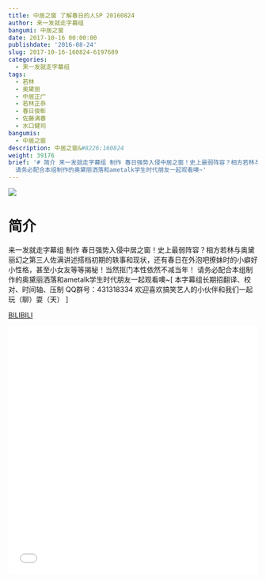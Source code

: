```yaml
---
title: 中居之窗 了解春日的人SP 20160824
author: 来一发就走字幕组
bangumi: 中居之窗
date: 2017-10-16 00:00:00
publishdate: '2016-08-24'
slug: 2017-10-16-160824-6197689
categories:
  - 来一发就走字幕组
tags:
  - 若林
  - 奥黛丽
  - 中居正广
  - 若林正恭
  - 春日俊彰
  - 佐藤满春
  - 水口健司
bangumis:
  - 中居之窗
description: 中居之窗&#8226;160824
weight: 39176
brief: '# 简介 来一发就走字幕组 制作 春日强势入侵中居之窗！史上最弱阵容？相方若林与奥黛丽幻之第三人佐满讲述搭档初期的轶事和现状，还有春日在外泡吧撩妹时的小癖好小性格，甚至小女友等等揭秘！当然抠门本性依然不减当年！
  请务必配合本组制作的奥黛丽洒落和ametalk学生时代朋友一起观看噢~'
---
```


![](https://i.imgur.com/Szgh469.jpg)

# 简介  
来一发就走字幕组 制作 春日强势入侵中居之窗！史上最弱阵容？相方若林与奥黛丽幻之第三人佐满讲述搭档初期的轶事和现状，还有春日在外泡吧撩妹时的小癖好小性格，甚至小女友等等揭秘！当然抠门本性依然不减当年！ 请务必配合本组制作的奥黛丽洒落和ametalk学生时代朋友一起观看噢~[ 本字幕组长期招翻译、校对、时间轴、压制   QQ群号：431318334 欢迎喜欢搞笑艺人的小伙伴和我们一起玩（聊）耍（天） ]

  [BILIBILI](https://www.bilibili.com/video/av6197689/)


<div class="vcontainer">  <iframe class='video' src="//www.bilibili.com/blackboard/player.html?aid=6197689" width="100%" height="500" frameborder="0" allowfullscreen="allowfullscreen"></iframe></div>
